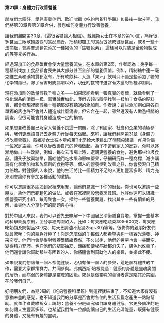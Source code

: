 #### **第21課：身體力行改善營養**

朋友們大家好，愛健康愛你們，歡迎收聽《吃的營養科學觀》的最後一堂分享，我們將第30章與第31章合併，教您如何身體力行改善營養。

讓我們翻開第30章，《這很容易讓人相信》。戴維斯女士在本章的第1小節，痛斥很多食品工廠散播虛假的食品廣告，把精緻加工的食品包裝成健康食品，或者一些不法商販，會將普通麵包添加一種褐色的「焦糖色素」，這樣可以假裝是全穀物製成的等等卑劣行為。

經過深加工的食品確實會使大量營養流失。在本章的第2節，作者認為：幾乎每一種精制或加工食品都會喪失其大部分甚至全部的營養價值。例如，精制糖中連一毫克維生素和礦物質都沒有，所有軟飲料、人造「果汁」飲料只不過是些添加了糖的化學物而已。除了有害的防腐劑以外，現在的食物中還含有大量的各種添加劑。

現在添加劑的數量有數千種之多——如果您能看到一張真實的商標，就像看到了一份化學品的清單一樣。事實確實如此，我們去超市隨便找到一樣加工食品的配料表，都會發現裡面有幾十種聽都沒有聽過的添加劑。作者說：這些添加劑如果各自單獨的話也許不會對人體造成什麼傷害，但它合在一起，雖然還沒有人做過相關的調查，但很可能會對身體造成一定的損害。

如果想要改善自己及家人營養不良這一問題，除了有國家、社會和企業的積極參與，我們更應該自己去身體力行從每天做起。來吧，讓我們翻開第31章《身體力行改善營養》。戴維斯女士在本章的第2小節給大家提出了明確的建議：如果你是一位家庭主婦，你可以從改善自己的營養做起。為了不遭到家人的反對，你可以逐漸地做出一些改變，例如，每次去市場上時，選購更營養的食物，避免那些垃圾食品。讓孩子放棄糖果，而給他們吃水果和原味堅果，仔細研究每一種商標，減少購買有化學添加物和防腐劑的食物等等。個人的營養得到改善之後，你會發現自己精力倍增。對健康的人來說，他的生活將比一個精力不足的人更加豐富多彩，精力充沛則會讓你有參加各種活動的激情。

你可以邀請很多朋友到家裡來用餐，讓他們見識一下你的廚藝。你也可以邀請一些朋友，給他們示範麵包的做法，或者在家裡開設營養烹飪班。也許你還可以組織一個營養研究小組，每周聚會一次，探討一些營養問題，找出其中一些有價值的見解，並與他人分享你們的問題與心得。

對於中國人來說，我們可以首先去瞭解一下中國居民平衡膳食寶塔，掌握一些基本的科學飲食原則，並分享給周圍的人。比如：每天應吃蔬菜300-500克、每天應吃奶類及奶製品300克、每天烹調油不超過25g\~30g等等。很快你的親朋好友們就會驚嘆：你的氣色好極了！你是怎麼做的？每個人都希望與你一樣容光煥發、神采奕奕。他們也會變得對營養學情緒盎然，不久以後，他們的疲勞也會一掃而空，變得精力充沛。也許他們的腿部抽筋、頭痛和便秘症狀都消失了，膚色也改善了。他們還會讓你幫助那些有困難的人，你將體會到幫助他人的樂趣，並樂此不疲。

如果說我們想讓每一個人都能健康，必須有每一個人的參與，這是個群體性的工作，需要大家群策群力，共同參與。弗朗西斯·培根說過：健康的身體是靈魂廣闊的居所，而病弱的身體卻是靈魂的囚籠。究竟是做靈魂的善待者還是陷其於禁錮，在於我們自己。

好吧朋友們，為期3周的《吃的營養科學觀》到這裡就結束了，不知道大家有沒有意猶未盡的感覺，也不知道我們的分享是否會對各位的生活及觀念產生一點點幫助。就像作者戴維斯女士說的：營養不只是研究如何讓身體健康。它更多關注的是如何讓人生豐富多彩。也希望我們每一位都能讓自己的生活充滿能量，既擁有健康的身體，又擁有有趣的靈魂。